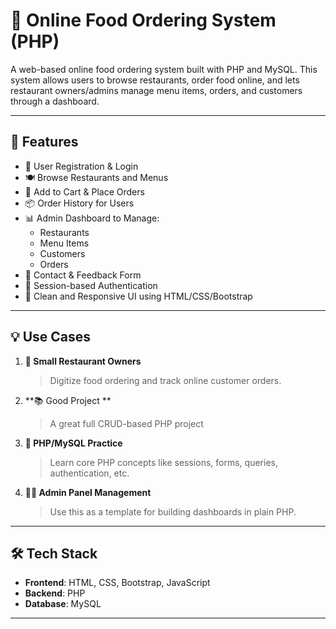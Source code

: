 # 🍔 Online Food Ordering System (PHP)

A web-based online food ordering system built with PHP and MySQL. This system allows users to browse restaurants, order food online, and lets restaurant owners/admins manage menu items, orders, and customers through a dashboard.

---

## 🚀 Features

- 👤 User Registration & Login
- 🍽️ Browse Restaurants and Menus
- 🛒 Add to Cart & Place Orders
- 📦 Order History for Users
- 📊 Admin Dashboard to Manage:
  - Restaurants
  - Menu Items
  - Customers
  - Orders
- 📧 Contact & Feedback Form
- 🔐 Session-based Authentication
- 🎨 Clean and Responsive UI using HTML/CSS/Bootstrap

---

## 💡 Use Cases

1. **🍴 Small Restaurant Owners**
   > Digitize food ordering and track online customer orders.

2. **📚 Good Project **
   > A great full CRUD-based PHP project 

3. **🧪 PHP/MySQL Practice**
   > Learn core PHP concepts like sessions, forms, queries, authentication, etc.

4. **🧑‍💻 Admin Panel Management**
   > Use this as a template for building dashboards in plain PHP.

---

## 🛠️ Tech Stack

- **Frontend**: HTML, CSS, Bootstrap, JavaScript  
- **Backend**: PHP  
- **Database**: MySQL  

---
